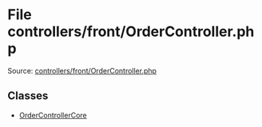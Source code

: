 File controllers/front/OrderController.php
=========

Source: [controllers/front/OrderController.php](https://github.com/PrestaShop/PrestaShop/blob/1.6.0.10/controllers/front/OrderController.php)


Classes
-------

* [OrderControllerCore](class.OrderControllerCore.md)

